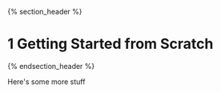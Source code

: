 ---
---

{% section_header %}
  # 1 Getting Started from Scratch
{% endsection_header %}

  Here's some more stuff
